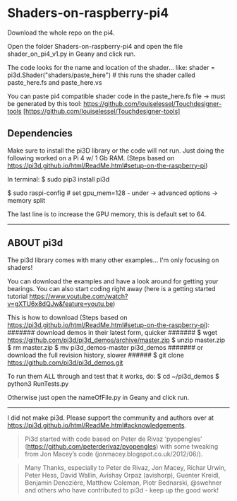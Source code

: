 # Shaders-on-raspberry-pi4

Download the whole repo on the pi4.

Open the folder Shaders-on-raspberry-pi4 and open the file shader_on_pi4_v1.py in Geany and click run.

The code looks for the name and location of the shader... like:
shader = pi3d.Shader("shaders/paste_here")  # this runs the shader called paste_here.fs and paste_here.vs

You can paste pi4 compatible shader code in the paste_here.fs file -> must be generated by this tool:
https://github.com/louiselessel/Touchdesigner-tools [https://github.com/louiselessel/Touchdesigner-tools]


## Dependencies

Make sure to install the pi3D library or the code will not run.
Just doing the following worked on a Pi 4 w/ 1 Gb RAM. (Steps based on https://pi3d.github.io/html/ReadMe.html#setup-on-the-raspberry-pi)

In terminal:
$ sudo pip3 install pi3d

$ sudo raspi-config # set gpu_mem=128 - under -> advanced options -> memory split

The last line is to increase the GPU memory, this is default set to 64.


-------------
## ABOUT pi3d

The pi3d library comes with many other examples... I'm only focusing on shaders!

You can download the examples and have a look around for getting your bearings. 
You can also start coding right away (here is a getting started tutorial https://www.youtube.com/watch?v=gXTU6x8dQJw&feature=youtu.be)

This is how to download (Steps based on https://pi3d.github.io/html/ReadMe.html#setup-on-the-raspberry-pi):
####### download demos in their latest form, quicker #######
$ wget https://github.com/pi3d/pi3d_demos/archive/master.zip
$ unzip master.zip
$ rm master.zip
$ mv pi3d_demos-master pi3d_demos
####### or download the full revision history, slower ######
$ git clone https://github.com/pi3d/pi3d_demos.git

To run them ALL through and test that it works, do:
$ cd ~/pi3d_demos
$ python3 RunTests.py

Otherwise just open the nameOfFile.py in Geany and click run.

-------------

I did not make pi3d.
Please support the community and authors over at https://pi3d.github.io/html/ReadMe.html#acknowledgements.

> Pi3d started with code based on Peter de Rivaz ‘pyopengles’ (https://github.com/peterderivaz/pyopengles) with some tweaking from Jon Macey’s code (jonmacey.blogspot.co.uk/2012/06/).

> Many Thanks, especially to Peter de Rivaz, Jon Macey, Richar Urwin, Peter Hess, David Wallin, Avishay Orpaz (avishorp), Guenter Kreidl, Benjamin Denozière, Matthew Coleman, Piotr Bednarski, @swehner and others who have contributed to pi3d - keep up the good work!
